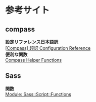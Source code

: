 参考サイト
==========================

## compass
**設定リファレンス日本語訳**  
[[Compass] 超訳 Configuration Reference](http://tenderfeel.xsrv.jp/css/compass-css/1235/)  
**便利な関数**  
[Compass Helper Functions](http://compass-style.org/reference/compass/helpers/)  

## Sass
**関数**  
[Module: Sass::Script::Functions](http://sass-lang.com/documentation/Sass/Script/Functions.html)  